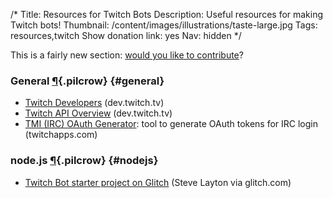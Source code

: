 /*
Title: Resources for Twitch Bots
Description: Useful resources for making Twitch bots!
Thumbnail: /content/images/illustrations/taste-large.jpg
Tags: resources,twitch
Show donation link: yes
Nav: hidden
*/


<div class="note">
  <p>
    This is a fairly new section: <a href="https://github.com/botwiki/botwiki.org">would you like to contribute</a>?
  </p>
</div>



### General [¶](#general){.pilcrow} {#general}

- [Twitch Developers](https://dev.twitch.tv/) (dev.twitch.tv)
- [Twitch API Overview](https://dev.twitch.tv/docs) (dev.twitch.tv)
- [TMI (IRC) OAuth Generator](http://twitchapps.com/tmi/): tool to generate OAuth tokens for IRC login (twitchapps.com)


### node.js [¶](#nodejs){.pilcrow} {#nodejs}
- [Twitch Bot starter project on Glitch](https://glitch.com/edit/#!/twitch-bot) (Steve Layton via glitch.com)


<!--
Also check out the [tutorials](/tutorials/twitch-bots).
-->
